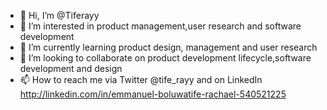 - 👋 Hi, I’m @Tiferayy
- 👀 I’m interested in product management,user research and software development
- 🌱 I’m currently learning product design, management and user research 
- 💞️ I’m looking to collaborate on product development lifecycle,software development and design 
- 📫 How to reach me via Twitter @tife_rayy and on LinkedIn http://linkedin.com/in/emmanuel-boluwatife-rachael-540521225

<!---
Tiferayy/Tiferayy is a ✨ special ✨ repository because its `README.md` (this file) appears on your GitHub profile.
You can click the Preview link to take a look at your changes.
--->
